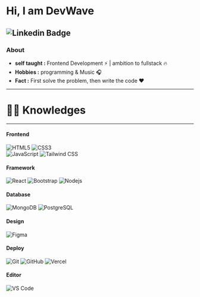 # Hi, I am DevWave
![Linkedin Badge](https://img.shields.io/badge/LinkedIn-0A66C2?style=for-the-badge&logo=linkedin&link=https%3A%2F%2Fwww.linkedin.com%2Fin%2Framo-d%25C3%25B6ring-583ab618a%2F) 
---------------------------------------------------------------------------------------------------------------------------------------------------------------------------------
### About

-  **self taught :** Frontend Development :zap: | ambition to fullstack :fire:	
-  **Hobbies :** programming & Music :headphones:
-  **Fact :** First solve the problem, then write the code :heart: 

---------------------------------------------------------------------------------------------------------------------------------------------------------------------------------

# :man_technologist: Knowledges
---------------------------------------------------------------------------------------------------------------------------------------------------------------------------------

#### Frontend

![HTML5](https://img.shields.io/badge/HTML5-E34F26?style=for-the-badge&logo=html5&labelColor=black)
![CSS3](https://img.shields.io/badge/CSS3-1572B6?style=for-the-badge&logo=css3&labelColor=black)<br>
![JavaScript](https://img.shields.io/badge/JavaScript-F7DF1E?style=for-the-badge&logo=javascript&labelColor=black)
![Tailwind CSS](https://img.shields.io/badge/Tailwind_CSS-06B6D4?style=for-the-badge&logo=tailwindcss&labelColor=black)

#### Framework
![React](https://img.shields.io/badge/React-61DAFB?style=for-the-badge&logo=react&labelColor=black)
![Bootstrap](https://img.shields.io/badge/Bootstrap-7952B3?style=for-the-badge&logo=bootstrap&labelColor=black)
![Nodejs](https://img.shields.io/badge/Node.js-339933?style=for-the-badge&logo=node.js&labelColor=black)

#### Database

![MongoDB](https://img.shields.io/badge/Mongo_DB-47A248?style=for-the-badge&logo=mongoDB&logoColor=white)
![PostgreSQL](https://img.shields.io/badge/PostgreSQL-4169E1?style=for-the-badge&logo=postgresql&logoColor=white&labelColor=black&link=https%3A%2F%2Fwww.linkedin.com%2Fin%2Framo-d%25C3%25B6ring-583ab618a%2F)

#### Design
![Figma](https://img.shields.io/badge/Figma-F24E1E?style=for-the-badge&logo=figma&logoColor=white)

#### Deploy

![Git](https://img.shields.io/badge/Git-F05032?style=for-the-badge&logo=git&labelColor=black)
![GitHub](https://img.shields.io/badge/GitHub-181717?style=for-the-badge&logo=github&labelColor=black)
![Vercel](https://img.shields.io/badge/Vercel-000000?style=for-the-badge&logo=vercel&labelColor=black)

#### Editor
![VS Code](https://img.shields.io/badge/VS_Code-007ACC?style=for-the-badge&logo=visualstudiocode&labelColor=black)
